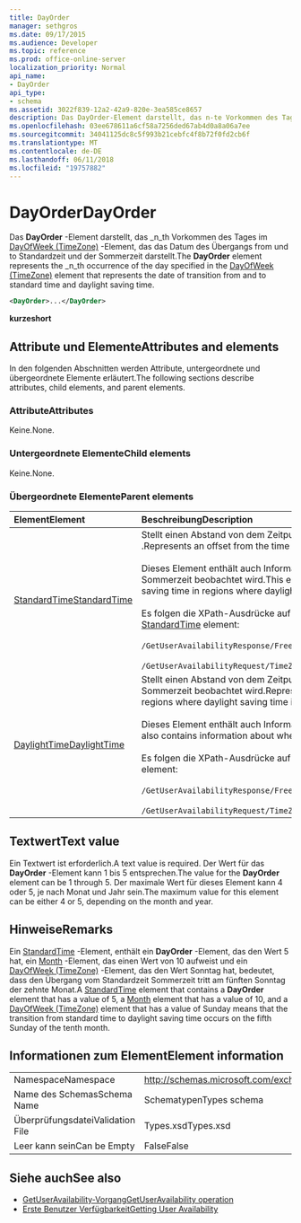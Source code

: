 ```yaml
---
title: DayOrder
manager: sethgros
ms.date: 09/17/2015
ms.audience: Developer
ms.topic: reference
ms.prod: office-online-server
localization_priority: Normal
api_name:
- DayOrder
api_type:
- schema
ms.assetid: 3022f839-12a2-42a9-820e-3ea585ce8657
description: Das DayOrder-Element darstellt, das n-te Vorkommen des Tages im DayOfWeek (TimeZone)-Element, das das Datum des Übergangs from und to Standardzeit und der Sommerzeit darstellt.
ms.openlocfilehash: 03ee678611a6cf58a7256ded67ab4d0a8a06a7ee
ms.sourcegitcommit: 34041125dc8c5f993b21cebfc4f8b72f0fd2cb6f
ms.translationtype: MT
ms.contentlocale: de-DE
ms.lasthandoff: 06/11/2018
ms.locfileid: "19757882"
---
```

# <a name="dayorder"></a><span data-ttu-id="8136b-103">DayOrder</span><span class="sxs-lookup"><span data-stu-id="8136b-103">DayOrder</span></span>

<span data-ttu-id="8136b-104">Das **DayOrder** -Element darstellt, das _n_th Vorkommen des Tages im [DayOfWeek (TimeZone)](dayofweek-timezone.md) -Element, das das Datum des Übergangs from und to Standardzeit und der Sommerzeit darstellt.</span><span class="sxs-lookup"><span data-stu-id="8136b-104">The **DayOrder** element represents the  _n_th occurrence of the day specified in the [DayOfWeek (TimeZone)](dayofweek-timezone.md) element that represents the date of transition from and to standard time and daylight saving time.</span></span> 
  
```xml
<DayOrder>...</DayOrder>
```

<span data-ttu-id="8136b-105">**kurze**</span><span class="sxs-lookup"><span data-stu-id="8136b-105">**short**</span></span>

## <a name="attributes-and-elements"></a><span data-ttu-id="8136b-106">Attribute und Elemente</span><span class="sxs-lookup"><span data-stu-id="8136b-106">Attributes and elements</span></span>

<span data-ttu-id="8136b-107">In den folgenden Abschnitten werden Attribute, untergeordnete und übergeordnete Elemente erläutert.</span><span class="sxs-lookup"><span data-stu-id="8136b-107">The following sections describe attributes, child elements, and parent elements.</span></span>
  
### <a name="attributes"></a><span data-ttu-id="8136b-108">Attribute</span><span class="sxs-lookup"><span data-stu-id="8136b-108">Attributes</span></span>

<span data-ttu-id="8136b-109">Keine.</span><span class="sxs-lookup"><span data-stu-id="8136b-109">None.</span></span>
  
### <a name="child-elements"></a><span data-ttu-id="8136b-110">Untergeordnete Elemente</span><span class="sxs-lookup"><span data-stu-id="8136b-110">Child elements</span></span>

<span data-ttu-id="8136b-111">Keine.</span><span class="sxs-lookup"><span data-stu-id="8136b-111">None.</span></span>
  
### <a name="parent-elements"></a><span data-ttu-id="8136b-112">Übergeordnete Elemente</span><span class="sxs-lookup"><span data-stu-id="8136b-112">Parent elements</span></span>

|<span data-ttu-id="8136b-113">**Element**</span><span class="sxs-lookup"><span data-stu-id="8136b-113">**Element**</span></span>|<span data-ttu-id="8136b-114">**Beschreibung**</span><span class="sxs-lookup"><span data-stu-id="8136b-114">**Description**</span></span>|
|:-----|:-----|
|[<span data-ttu-id="8136b-115">StandardTime</span><span class="sxs-lookup"><span data-stu-id="8136b-115">StandardTime</span></span>](standardtime.md) <br/> | <span data-ttu-id="8136b-116">Stellt einen Abstand von dem Zeitpunkt relativ zur koordinierten Weltzeit (UTC) dargestellt durch das Element [Bias (UTC)](bias-utc.md) .</span><span class="sxs-lookup"><span data-stu-id="8136b-116">Represents an offset from the time relative to Coordinated Universal Time (UTC) represented by the [Bias (UTC)](bias-utc.md) element.</span></span><br/><br/><span data-ttu-id="8136b-117">Dieses Element enthält auch Informationen über den Wechsel zur Standardzeit von Sommerzeit Regionen, in dem Sommerzeit beobachtet wird.</span><span class="sxs-lookup"><span data-stu-id="8136b-117">This element also contains information about the transition to standard time from daylight saving time in regions where daylight saving time is observed.</span></span><br/><br/><span data-ttu-id="8136b-118">Es folgen die XPath-Ausdrücke auf das [StandardTime](standardtime.md) -Element:</span><span class="sxs-lookup"><span data-stu-id="8136b-118">The following are the XPath expressions to the [StandardTime](standardtime.md) element:</span></span><br/><br/>`/GetUserAvailabilityResponse/FreeBusyResponseArray/FreeBusyResponse/FreeBusyView/WorkingHours/TimeZone/StandardTime`<br/><br/>`/GetUserAvailabilityRequest/TimeZone/StandardTime` <br/> |
|[<span data-ttu-id="8136b-119">DaylightTime</span><span class="sxs-lookup"><span data-stu-id="8136b-119">DaylightTime</span></span>](daylighttime.md) <br/> | <span data-ttu-id="8136b-120">Stellt einen Abstand von dem Zeitpunkt relativ zur UTC, dargestellt durch das Element [Bias (UTC)](bias-utc.md) Regionen, in dem Sommerzeit beobachtet wird.</span><span class="sxs-lookup"><span data-stu-id="8136b-120">Represents an offset from the time relative to UTC represented by the [Bias (UTC)](bias-utc.md) element in regions where daylight saving time is observed.</span></span><br/><br/><span data-ttu-id="8136b-121">Dieses Element enthält auch Informationen dazu, wann der Übergang von Normalzeit zu Sommerzeit auftritt.</span><span class="sxs-lookup"><span data-stu-id="8136b-121">This element also contains information about when the transition to daylight saving time from standard time occurs.</span></span><br/><br/><span data-ttu-id="8136b-122">Es folgen die XPath-Ausdrücke auf das [DaylightTime](daylighttime.md) -Element:</span><span class="sxs-lookup"><span data-stu-id="8136b-122">The following are the XPath expressions to the [DaylightTime](daylighttime.md) element:</span></span><br/><br/>`/GetUserAvailabilityResponse/FreeBusyResponseArray/FreeBusyResponse/FreeBusyView/WorkingHours/TimeZone/DaylightTime`<br/><br/>`/GetUserAvailabilityRequest/TimeZone/DaylightTime` <br/> |
   
## <a name="text-value"></a><span data-ttu-id="8136b-123">Textwert</span><span class="sxs-lookup"><span data-stu-id="8136b-123">Text value</span></span>

<span data-ttu-id="8136b-124">Ein Textwert ist erforderlich.</span><span class="sxs-lookup"><span data-stu-id="8136b-124">A text value is required.</span></span> <span data-ttu-id="8136b-125">Der Wert für das **DayOrder** -Element kann 1 bis 5 entsprechen.</span><span class="sxs-lookup"><span data-stu-id="8136b-125">The value for the **DayOrder** element can be 1 through 5.</span></span> <span data-ttu-id="8136b-126">Der maximale Wert für dieses Element kann 4 oder 5, je nach Monat und Jahr sein.</span><span class="sxs-lookup"><span data-stu-id="8136b-126">The maximum value for this element can be either 4 or 5, depending on the month and year.</span></span> 
  
## <a name="remarks"></a><span data-ttu-id="8136b-127">Hinweise</span><span class="sxs-lookup"><span data-stu-id="8136b-127">Remarks</span></span>

<span data-ttu-id="8136b-128">Ein [StandardTime](standardtime.md) -Element, enthält ein **DayOrder** -Element, das den Wert 5 hat, ein [Month](month.md) -Element, das einen Wert von 10 aufweist und ein [DayOfWeek (TimeZone)](dayofweek-timezone.md) -Element, das den Wert Sonntag hat, bedeutet, dass den Übergang vom Standardzeit Sommerzeit tritt am fünften Sonntag der zehnte Monat.</span><span class="sxs-lookup"><span data-stu-id="8136b-128">A [StandardTime](standardtime.md) element that contains a **DayOrder** element that has a value of 5, a [Month](month.md) element that has a value of 10, and a [DayOfWeek (TimeZone)](dayofweek-timezone.md) element that has a value of Sunday means that the transition from standard time to daylight saving time occurs on the fifth Sunday of the tenth month.</span></span> 
  
## <a name="element-information"></a><span data-ttu-id="8136b-129">Informationen zum Element</span><span class="sxs-lookup"><span data-stu-id="8136b-129">Element information</span></span>

|||
|:-----|:-----|
|<span data-ttu-id="8136b-130">Namespace</span><span class="sxs-lookup"><span data-stu-id="8136b-130">Namespace</span></span>  <br/> |http://schemas.microsoft.com/exchange/services/2006/types  <br/> |
|<span data-ttu-id="8136b-131">Name des Schemas</span><span class="sxs-lookup"><span data-stu-id="8136b-131">Schema Name</span></span>  <br/> |<span data-ttu-id="8136b-132">Schematypen</span><span class="sxs-lookup"><span data-stu-id="8136b-132">Types schema</span></span>  <br/> |
|<span data-ttu-id="8136b-133">Überprüfungsdatei</span><span class="sxs-lookup"><span data-stu-id="8136b-133">Validation File</span></span>  <br/> |<span data-ttu-id="8136b-134">Types.xsd</span><span class="sxs-lookup"><span data-stu-id="8136b-134">Types.xsd</span></span>  <br/> |
|<span data-ttu-id="8136b-135">Leer kann sein</span><span class="sxs-lookup"><span data-stu-id="8136b-135">Can be Empty</span></span>  <br/> |<span data-ttu-id="8136b-136">False</span><span class="sxs-lookup"><span data-stu-id="8136b-136">False</span></span>  <br/> |
   
## <a name="see-also"></a><span data-ttu-id="8136b-137">Siehe auch</span><span class="sxs-lookup"><span data-stu-id="8136b-137">See also</span></span>

- [<span data-ttu-id="8136b-138">GetUserAvailability-Vorgang</span><span class="sxs-lookup"><span data-stu-id="8136b-138">GetUserAvailability operation</span></span>](getuseravailability-operation.md)
- [<span data-ttu-id="8136b-139">Erste Benutzer Verfügbarkeit</span><span class="sxs-lookup"><span data-stu-id="8136b-139">Getting User Availability</span></span>](http://msdn.microsoft.com/library/d4133fcb-9b0f-4e6b-aadf-a389da83516a%28Office.15%29.aspx)

